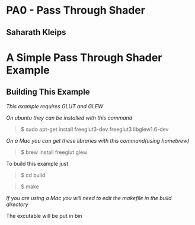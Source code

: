 # PA0 - Pass Through Shader
## Saharath Kleips

A Simple Pass Through Shader Example
====================================

Building This Example
---------------------

*This example requires GLUT and GLEW* 

*On ubuntu they can be installed with this command*

>$ sudo apt-get install freeglut3-dev freeglut3 libglew1.6-dev

*On a Mac you can get these libraries with this command(using homebrew)*
>$ brew install freeglut glew

To build this example just 

>$ cd build

>$ make

*If you are using a Mac you will need to edit the makefile in the build directory*

The excutable will be put in bin
